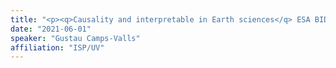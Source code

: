 ```yaml
---
title: "<p><q>Causality and interpretable in Earth sciences</q> ESA BIDs</p>"
date: "2021-06-01"
speaker: "Gustau Camps-Valls"
affiliation: "ISP/UV"
---
```

